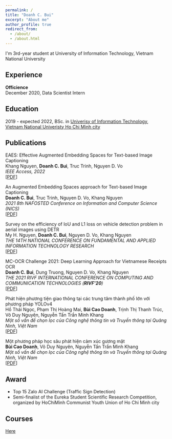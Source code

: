 ```yaml
---
permalink: /
title: "Doanh C. Bui"
excerpt: "About me"
author_profile: true
redirect_from: 
  - /about/
  - /about.html
---
```


I'm 3rd-year student at University of Information Technology, Vietnam National University

## <a name="exp"></a> Experience

**Officience**<br/>
December 2020, Data Scientist Intern

## <a name="edu"></a> Education

<!-- ***University of Information Technology, VNU***<br/> -->
2019 - expected 2022, BSc. in [Univerisy of Information Technology](https://www.uit.edu.vn/), [Vietnam National Univeristy Ho Chi Minh city](https://vnuhcm.edu.vn/)

## <a name="publication"></a> Publications

EAES: Effective Augmented Embedding Spaces for Text-based Image Captioning<br/>
Khang Nguyen, **Doanh C. Bui**, Truc Trinh, Nguyen D. Vo<br/>
*IEEE Access, 2022*<br/>
[[PDF](https://ieeexplore.ieee.org/document/9732974)]

An Augmented Embedding Spaces approach for Text-based Image Captioning<br/>
**Doanh C. Bui**, Truc Trinh, Nguyen D. Vo, Khang Nguyen<br/>
*2021 8th NAFOSTED Conference on Information and Computer Science (NICS)*<br/>
[[PDF](https://ieeexplore.ieee.org/abstract/document/9701576)]

Survey on the efficiency of IoU and L1 loss on vehicle detection problem in aerial images using DETR<br/>
My H. Nguyen, **Doanh C. Bui**, Nguyen D. Vo, Khang Nguyen<br/>
*THE 14TH NATIONAL CONFERENCE ON FUNDAMENTAL AND APPLIED INFORMATION TECHNOLOGY RESEARCH*<br/>
[[PDF](http://vap.ac.vn/proceedingvap/proceeding/article/view/769)]

MC-OCR Challenge 2021: Deep Learning Approach for Vietnamese Receipts OCR<br/>
**Doanh C. Bui**, Dung Truong, Nguyen D. Vo, Khang Nguyen<br/>
*THE 2021 RIVF INTERNATIONAL CONFERENCE ON COMPUTING AND COMMUNICATION TECHNOLOGIES (**RIVF'20**)*<br/>
[[PDF](https://ieeexplore.ieee.org/abstract/document/9642128)]

Phát hiện phương tiện giao thông tại các trung tâm thành phố lớn với phương pháp YOLOv4<br/>
Hồ Thái Ngọc, Phạm Thị Hoàng Mai, **Bùi Cao Doanh**, Trịnh Thị Thanh Trúc, Võ Duy Nguyên, Nguyễn Tấn Trần Minh Khang<br/>
*Một số vấn đề chọn lọc của Công nghệ thông tin và Truyền thông tại Quảng Ninh, Việt Nam*<br/>
[[PDF](https://www.researchgate.net/publication/352805575_Phat_hien_phuong_tien_giao_thong_tai_cac_trung_tam_thanh_pho_lon_voi_phuong_phap_YOLOv4?_sg=RUJvlJirDiYD2aV2XBxHb6U8Uv9niCnFs_aM8ysU91cbnABv9oM0l_XOHfeK07OwkAs6osq2jt1TS_uxoiSrwujh4SB9W3KtHSkazYXG.XC9MgbScg7sRrsnHzgqrQXAKy4eYxUxkLKOzDLw7RrarPTXILHlOCncwD_QKFVaf4sgW0L7zCgkZ3uXETg1ahA)]

Một phương pháp học sâu phát hiện cảm xúc gương mặt<br/>
**Bùi Cao Doanh**, Võ Duy Nguyên, Nguyễn Tấn Trần Minh Khang<br/>
*Một số vấn đề chọn lọc của Công nghệ thông tin và Truyền thông tại Quảng Ninh, Việt Nam*<br/>
[[PDF](https://www.researchgate.net/publication/352805319_Mot_phuong_phap_hoc_sau_phat_hien_cam_xuc_guong_mat?_sg=ss5UEL_GprbWbqDmzw3FMpy2fexSeehjsPKZTXXrPDGOHh8zJvtXEkVPJwBF1vQ7b7GcpVog4d5tjYJDaaLt0JBYS92DJmRkUUJp84Cg.74-yhGRSHufs2je_sbzaZJfvIQn9csv-pxtExptgCc2oT8Px5s8ZELN_sYbgAxh5XEu628FpDMpFSwqlDZipog)]

## <a name="award"></a> Award

* Top 15 Zalo AI Challenge (Traffic Sign Detection)
* Semi-finalist of the Eureka Student Scientific Research Competition, organized by HoChiMinh Communist Youth Union of Ho Chi Minh city

## <a name="courses"></a> Courses

[Here](https://github.com/caodoanh2001/Certificates)
